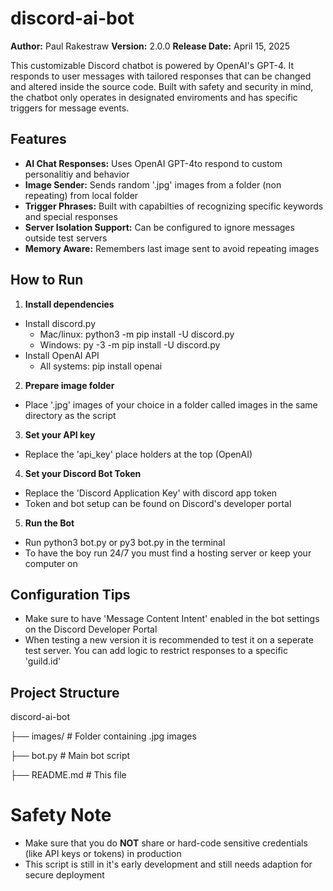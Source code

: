 # discord-ai-bot
**Author:** Paul Rakestraw
**Version:** 2.0.0
**Release Date:** April 15, 2025

This customizable Discord chatbot is powered by OpenAI's GPT-4. It responds to user messages with tailored responses that can be changed and altered inside the source code. Built with safety and security in mind, the chatbot only operates in designated enviroments and has specific triggers for message events. 

## Features 

- **AI Chat Responses:** Uses OpenAI GPT-4to respond to custom personalitiy and behavior
- **Image Sender:** Sends random '.jpg' images from a folder (non repeating) from local folder
- **Trigger Phrases:** Built with capabilties of recognizing specific keywords and special responses
- **Server Isolation Support:** Can be configured to ignore messages outside test servers
- **Memory Aware:** Remembers last image sent to avoid repeating images

## How to Run

1. **Install dependencies**

- Install discord.py
  - Mac/linux: python3 -m pip install -U discord.py
  - Windows: py -3 -m pip install -U discord.py
- Install OpenAI API
  - All systems: pip install openai

2. **Prepare image folder**

- Place '.jpg' images of your choice in a folder called images in the same directory as the script
  
3. **Set your API key**

- Replace the 'api_key' place holders at the top (OpenAI)

4. **Set your Discord Bot Token**
   
- Replace the 'Discord Application Key' with discord app token
- Token and bot setup can be found on Discord's developer portal

5. **Run the Bot**

- Run python3 bot.py or py3 bot.py in the terminal
- To have the boy run 24/7 you must find a hosting server or keep your computer on

## Configuration Tips

- Make sure to have 'Message Content Intent' enabled in the bot settings on the Discord Developer Portal
- When testing a new version it is recommended to test it on a seperate test server. You can add logic to restrict responses to a specific 'guild.id'

## Project Structure
discord-ai-bot

├── images/               # Folder containing .jpg images

├── bot.py                # Main bot script

├── README.md             # This file


# Safety Note 
- Make sure that you do **NOT** share or hard-code sensitive credentials (like API keys or tokens) in production
- This script is still in it's early development and still needs adaption for secure deployment
 

